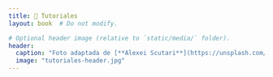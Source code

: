 ```yaml
---
title: 👐 Tutoriales
layout: book  # Do not modify.

# Optional header image (relative to `static/media/` folder).
header:
  caption: "Foto adaptada de [**Alexei Scutari**](https://unsplash.com/@scutal) en [Unsplash](https://unsplash.com)"
  image: "tutoriales-header.jpg"
---
```


